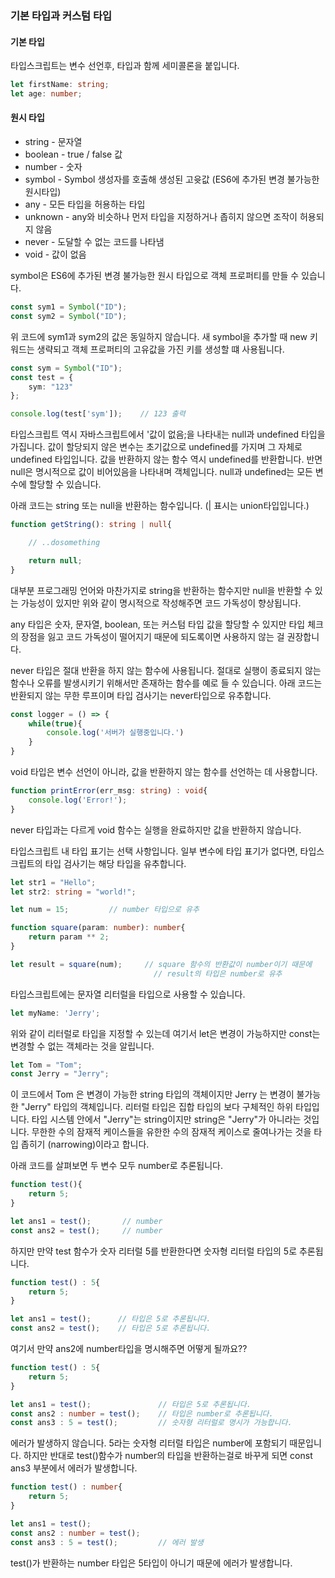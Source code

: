 
### 기본 타입과 커스텀 타입


#### 기본 타입

타입스크립트는 변수 선언후, 타입과 함께 세미콜론을 붙입니다.
```typescript
let firstName: string;
let age: number;
```

#### 원시 타입
+ string - 문자열
+ boolean - true / false 값
+ number - 숫자
+ symbol -  Symbol 생성자를 호출해 생성된 고윳값 (ES6에 추가된 변경 불가능한 원시타입)
+ any - 모든 타입을 허용하는 타입
+ unknown - any와 비슷하나 먼저 타입을 지정하거나 좁히지 않으면 조작이 허용되지 않음
+ never - 도달할 수 없는 코드를 나타냄
+ void - 값이 없음

symbol은 ES6에 추가된 변경 불가능한 원시 타입으로 객체 프로퍼티를 만들 수 있습니다.
```typescript
const sym1 = Symbol("ID");
const sym2 = Symbol("ID");
```

위 코드에 sym1과 sym2의 값은 동일하지 않습니다. 새 symbol을 추가할 때 new 키워드는 생략되고 객체 프로퍼티의 고유값을 가진 키를 생성할 떄 사용됩니다.
```typescript
const sym = Symbol("ID");
const test = {
    sym: "123"
};

console.log(test['sym']);    // 123 출력
```

타입스크립트 역시 자바스크립트에서 '값이 없음;을 나타내는 null과 undefined 타입을 가집니다.
값이 할당되지 않은 변수는 초기값으로 undefined를 가지며 그 자체로 undefined 타입입니다. 값을 반환하지 않는 함수 역시 undefined를 반환합니다. 반면 null은 명시적으로 값이 비어있음을 나타내며 객체입니다.
null과 undefined는 모든 변수에 할당할 수 있습니다.

아래 코드는 string 또는 null을 반환하는 함수입니다. (| 표시는 union타입입니다.)

```typescript
function getString(): string | null{

    // ..dosomething

    return null;
}
```

대부분 프로그래밍 언어와 마찬가지로 string을 반환하는 함수지만 null을 반환할 수 있는 가능성이 있지만 위와 같이 명시적으로 작성해주면 코드 가독성이 향상됩니다.


any 타입은 숫자, 문자열, boolean, 또는 커스텀 타입 값을 할당할 수 있지만 타입 체크의 장점을 잃고 코드 가독성이 떨어지기 때문에 되도록이면 사용하지 않는 걸 권장합니다.


never 타입은 절대 반환을 하지 않는 함수에 사용됩니다. 절대로 실행이 종료되지 않는 함수나 오류를 발생시키기 위해서만 존재하는 함수를 예로 들 수 있습니다. 아래 코드는 반환되지 않는 무한 루프이며 타입 검사기는 never타입으로 유추합니다.
```typescript
const logger = () => {
    while(true){
        console.log('서버가 실행중입니다.')
    }
}
```

void 타입은 변수 선언이 아니라, 값을 반환하지 않는 함수를 선언하는 데 사용합니다.
```typescript
function printError(err_msg: string) : void{
    console.log('Error!');
}
```
never 타입과는 다르게 void 함수는 실행을 완료하지만 값을 반환하지 않습니다.


타입스크립트 내 타입 표기는 선택 사항입니다. 일부 변수에 타입 표기가 없다면, 타입스크립트의 타입 검사기는 해당 타입을 유추합니다.

```typescript
let str1 = "Hello";
let str2: string = "world!";

let num = 15;         // number 타입으로 유추

function square(param: number): number{
    return param ** 2;
}

let result = square(num);     // square 함수의 반환값이 number이기 때문에 
                                // result의 타입은 number로 유추
```

타입스크립트에는 문자열 리터럴을 타입으로 사용할 수 있습니다.
```typescript
let myName: 'Jerry';
```

위와 같이 리터럴로 타입을 지정할 수 있는데 여기서 let은 변경이 가능하지만 const는 변경할 수 없는 객체라는 것을 알립니다.

```typescript
let Tom = "Tom";
const Jerry = "Jerry";
```

이 코드에서 Tom 은 변경이 가능한 string 타입의 객체이지만 Jerry 는 변경이 불가능한 "Jerry" 타입의 객체입니다. 리터럴 타입은 집합 타입의 보다 구체적인 하위 타입입니다. 타입 시스템 안에서 "Jerry"는 string이지만 string은 "Jerry"가 아니라는 것입니다.
무한한 수의 잠재적 케이스들을 유한한 수의 잠재적 케이스로 줄여나가는 것을 타입 좁히기 (narrowing)이라고 합니다.

아래 코드를 살펴보면 두 변수 모두 number로 추론됩니다.

```typescript 
function test(){
    return 5;
}

let ans1 = test();       // number
const ans2 = test();     // number
```

하지만 만약 test 함수가 숫자 리터럴 5를 반환한다면 숫자형 리터럴 타입의 5로 추론됩니다.

```typescript
function test() : 5{
    return 5;
}

let ans1 = test();      // 타입은 5로 추론됩니다. 
const ans2 = test();    // 타입은 5로 추론됩니다.
```

여기서 만약 ans2에 number타입을 명시해주면 어떻게 될까요??

```typescript
function test() : 5{
    return 5;
}

let ans1 = test();               // 타입은 5로 추론됩니다. 
const ans2 : number = test();    // 타입은 number로 추론됩니다.
const ans3 : 5 = test();         // 숫자형 리터럴로 명시가 가능합니다.
```

에러가 발생하지 않습니다. 5라는 숫자형 리터럴 타입은 number에 포함되기 때문입니다. 하지만 반대로
test()함수가 number의 타입을 반환하는걸로 바꾸게 되면 const ans3 부분에서 에러가 발생합니다.

```typescript
function test() : number{
    return 5;
}

let ans1 = test();               
const ans2 : number = test();    
const ans3 : 5 = test();         // 에러 발생 
```

test()가 반환하는 number 타입은 5타입이 아니기 때문에 에러가 발생합니다.
